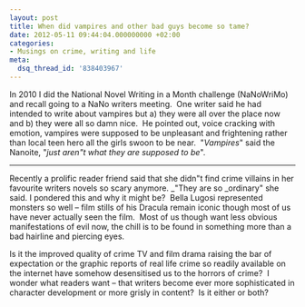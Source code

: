 ```yaml
---
layout: post
title: When did vampires and other bad guys become so tame?
date: 2012-05-11 09:44:04.000000000 +02:00
categories:
- Musings on crime, writing and life
meta:
  dsq_thread_id: '838403967'
---
```


In 2010 I did the National Novel Writing in a Month challenge (NaNoWriMo) and recall going to a NaNo writers meeting.  One writer said he had intended to write about vampires but a) they were all over the place now and b) they were all so damn nice.  He pointed out, voice cracking with emotion, vampires were supposed to be unpleasant and frightening rather than local teen hero all the girls swoon to be near.  "_Vampires_" said the Nanoite, "_just aren"t what they are supposed to be_".

---

Recently a prolific reader friend said that she didn"t find crime villains in her favourite writers novels so scary anymore. _"They are so _ordinary" she said. I pondered this and why it might be?  Bella Lugosi represented monsters so well – film stills of his Dracula remain iconic though most of us have never actually seen the film.  Most of us though want less obvious manifestations of evil now, the chill is to be found in something more than a bad hairline and piercing eyes.

Is it the improved quality of crime TV and film drama raising the bar of expectation or the graphic reports of real life crime so readily available on the internet have somehow desensitised us to the horrors of crime?  I wonder what readers want – that writers become ever more sophisticated in character development or more grisly in content?  Is it either or both?
